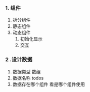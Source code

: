 ### 1. 组件
  1. 拆分组件
  2. 静态组件
  3. 动态组件
     1. 初始化显示
     2. 交互

### 2 .设计数据
  1.  数据类型  数组
  2.  数据名称  todos
  3.  数据存在哪个组件  看是哪个组件使用
